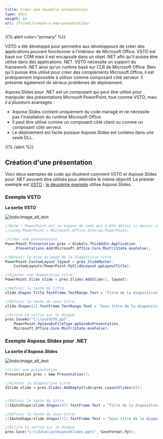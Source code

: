 ```yaml
---
title: Créer une nouvelle présentation
type: docs
weight: 10
url: /fr/net/create-a-new-presentation/
---
```


{{% alert color="primary" %}} 

VSTO a été développé pour permettre aux développeurs de créer des applications pouvant fonctionner à l'intérieur de Microsoft Office. VSTO est basé sur COM mais il est encapsulé dans un objet .NET afin qu'il puisse être utilisé dans des applications .NET. VSTO nécessite un support du framework .NET ainsi qu'un runtime basé sur CLR de Microsoft Office. Bien qu'il puisse être utilisé pour créer des compléments Microsoft Office, il est pratiquement impossible à utiliser comme composant côté serveur. Il présente également de sérieux problèmes de déploiement.

Aspose.Slides pour .NET est un composant qui peut être utilisé pour manipuler des présentations Microsoft PowerPoint, tout comme VSTO, mais il a plusieurs avantages :

- Aspose.Slides contient uniquement du code managé et ne nécessite pas l'installation du runtime Microsoft Office.
- Il peut être utilisé comme un composant côté client ou comme un composant côté serveur.
- Le déploiement est facile puisque Aspose.Slides est contenu dans une seule DLL.

{{% /alert %}} 
## **Création d'une présentation**
Voici deux exemples de code qui illustrent comment VSTO et Aspose.Slides pour .NET peuvent être utilisés pour atteindre le même objectif. Le premier exemple est [VSTO](/slides/fr/net/create-a-new-presentation/) ; [le deuxième exemple](/slides/fr/net/create-a-new-presentation/) utilise Aspose.Slides.
### **Exemple VSTO**
**La sortie VSTO** 

![todo:image_alt_text](create-a-new-presentation_1.png)



```c#
//Note : PowerPoint est un espace de noms qui a été défini ci-dessus comme ceci
//using PowerPoint = Microsoft.Office.Interop.PowerPoint;

//Créer une présentation
PowerPoint.Presentation pres = Globals.ThisAddIn.Application
	.Presentations.Add(Microsoft.Office.Core.MsoTriState.msoFalse);

//Obtenir la mise en page de la diapositive titre
PowerPoint.CustomLayout layout = pres.SlideMaster.
	CustomLayouts[PowerPoint.PpSlideLayout.ppLayoutTitle];

//Ajouter une diapositive titre.
PowerPoint.Slide slide = pres.Slides.AddSlide(1, layout);

//Définir le texte du titre
slide.Shapes.Title.TextFrame.TextRange.Text = "Titre de la diapositive";

//Définir le texte du sous-titre
slide.Shapes[2].TextFrame.TextRange.Text = "Sous-titre de la diapositive";

//Écrire la sortie sur le disque
pres.SaveAs("c:\\outVSTO.ppt",
	PowerPoint.PpSaveAsFileType.ppSaveAsPresentation,
	Microsoft.Office.Core.MsoTriState.msoFalse);
```


### **Exemple Aspose.Slides pour .NET**
**La sortie d'Aspose.Slides** 

![todo:image_alt_text](create-a-new-presentation_2.png)



```c#
//Créer une présentation
Presentation pres = new Presentation();

//Ajouter la diapositive titre
ISlide slide = pres.Slides.AddEmptySlide(pres.LayoutSlides[0]);


//Définir le texte du titre
((IAutoShape)slide.Shapes[0]).TextFrame.Text = "Titre de la diapositive";

//Définir le texte du sous-titre
((IAutoShape)slide.Shapes[1]).TextFrame.Text = "Sous-titre de la diapositive";

//Écrire la sortie sur le disque
pres.Save("c:\\data\\outAsposeSlides.pptx", SaveFormat.Ppt);
```